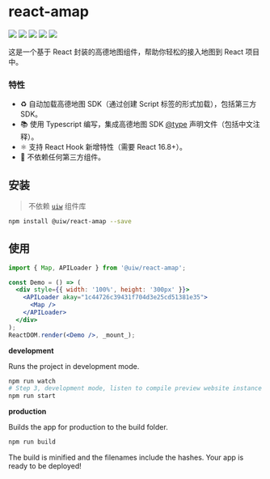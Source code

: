 react-amap
===

[![](https://img.shields.io/github/issues/uiwjs/react-amap.svg)](https://github.com/uiwjs/react-amap/issues)
[![](https://img.shields.io/github/forks/uiwjs/react-amap.svg)](https://github.com/uiwjs/react-amap/network)
[![](https://img.shields.io/github/stars/uiwjs/react-amap.svg)](https://github.com/uiwjs/react-amap/stargazers)
[![](https://img.shields.io/github/release/uiwjs/react-amap)](https://github.com/uiwjs/react-amap/releases)
[![](https://img.shields.io/npm/v/@uiw/react-amap.svg)](https://www.npmjs.com/package/@uiw/react-amap)

这是一个基于 React 封装的高德地图组件，帮助你轻松的接入地图到 React 项目中。

### 特性

- ♻️ 自动加载高德地图 SDK（通过创建 Script 标签的形式加载），包括第三方 SDK。
- 📚 使用 Typescript 编写，集成高德地图 SDK [@type](src/types) 声明文件（包括中文注释）。
- ⚛️ 支持 React Hook 新增特性（需要 React 16.8+）。
- 💝 不依赖任何第三方组件。

## 安装

> 不依赖 [`uiw`](https://github.com/uiwjs/uiw) 组件库

```bash
npm install @uiw/react-amap --save
```

## 使用

<!--DemoStart,bgWhite,codePen--> 
```jsx
import { Map, APILoader } from '@uiw/react-amap';

const Demo = () => (
  <div style={{ width: '100%', height: '300px' }}>
    <APILoader akay="1c44726c39431f704d3e25cd51381e35">
      <Map />
    </APILoader>
  </div>
);
ReactDOM.render(<Demo />, _mount_);
```
<!--End-->

**development**

Runs the project in development mode.  

```bash
npm run watch
# Step 3, development mode, listen to compile preview website instance
npm run start
```

**production**

Builds the app for production to the build folder.

```bash
npm run build
```

The build is minified and the filenames include the hashes.
Your app is ready to be deployed!
